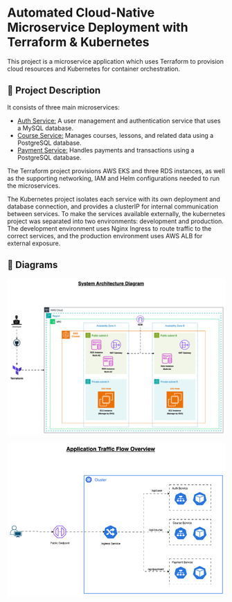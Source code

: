 # Automated Cloud-Native Microservice Deployment with Terraform & Kubernetes

This project is a microservice application which uses Terraform to provision cloud resources and Kubernetes for container orchestration.

## 🚀 Project Description

It consists of three main microservices:

* [Auth Service:](https://github.com/djeukeu/online-learning-platform-auth) A user management and authentication service that uses a MySQL database.
* [Course Service:](https://github.com/djeukeu/online-learning-platform-course) Manages courses, lessons, and related data using a PostgreSQL database.
* [Payment Service:](https://github.com/djeukeu/online-learning-platform-payment) Handles payments and transactions using a PostgreSQL database.

The Terraform project provisions AWS EKS and three RDS instances, as well as the supporting networking, IAM and Helm configurations needed to run the microservices.

The Kubernetes project isolates each service with its own deployment and database connection, and provides a clusterIP for internal communication between services. To make the services available externally, the kubernetes project was separated into two environments: development and production. The development environment uses Nginx Ingress to route traffic to the correct services, and the production environment uses AWS ALB for external exposure.

## 📌 Diagrams

![System Architecture Diagram](https://github.com/djeukeu/online-learning-platform-infra/blob/master/microservice-1.png)

![Application Traffic Flow](https://github.com/djeukeu/online-learning-platform-infra/blob/master/microservice-2.png)